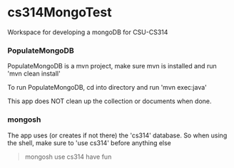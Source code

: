 # cs314MongoTest
Workspace for developing a mongoDB for CSU-CS314

### PopulateMongoDB
PopulateMongoDB is a mvn project, make sure mvn is installed and run 'mvn clean install'

To run PopulateMongoDB, cd into directory and run 'mvn exec:java'

This app does NOT clean up the collection or documents when done.

### mongosh
The app uses (or creates if not there) the 'cs314' database. So when using the shell, make sure to 'use cs314' before anything else
  >mongosh
  >use cs314
  >have fun
